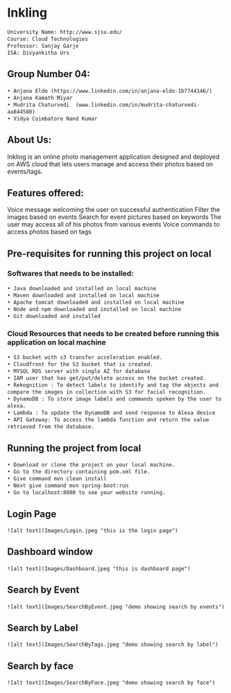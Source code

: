 # Inkling


    University Name: http://www.sjsu.edu/
    Course: Cloud Technologies
    Professor: Sanjay Garje
    ISA: Divyankitha Urs
    
## Group Number 04:
    
    • Anjana Eldo (https://www.linkedin.com/in/anjana-eldo-1b7744146/)
    • Anjana Kamath Miyar
    • Mudrita Chaturvedi  (www.linkedin.com/in/mudrita-chaturvedi-aa844588)
    • Vidya Coimbatore Nand Kumar
    


## About Us:

Inkling is an online photo management application designed and deployed on AWS cloud that lets users manage and access their photos based on events/tags.


## Features offered:

Voice message welcoming the user on successful authentication
Filter the images based on events
Search for event pictures based on keywords
The user may access all of his photos from various events
Voice commands to access photos based on tags


## Pre-requisites for running this project on local

###  Softwares that needs to be installed:
    • Java downloaded and installed on local machine
    • Maven downloaded and installed on local machine
    • Apache tomcat downloaded and installed on local machine
    • Node and npm downloaded and installed on local machine
    • Git downloaded and installed

### Cloud Resources that needs to be created before running this application on local machine

    • S3 bucket with s3 transfer acceleration enabled.
    • Cloudfront for the S3 bucket that is created.
    • MYSQL RDS server with single AZ for database
    • IAM user that has get/put/delete access on the bucket created.
    • Rekognition : To detect labels to identify and tag the objects and compare the images in collection with S3 for facial recognition.
    • DynamoDB : To store image labels and commands spoken by the user to alexa.
    • Lambda : To update the DynamoDB and send response to Alexa device
    • API Gateway: To access the lambda function and return the value retrieved from the database.


## Running the project from local

    • Download or clone the project on your local machine.
    • Go to the directory containing pom.xml file.
    • Give command mvn clean install
    • Next give command mvn spring-boot:run
    • Go to localhost:8080 to see your website running.
    
## Login Page

    ![alt text](Images/Login.jpeg "this is the login page")
    
    
## Dashboard window

    ![alt text](Images/Dashboard.jpeg "this is dashboard page")
    
    
##  Search by Event

    ![alt text](Images/SearchByEvent.jpeg "demo showing search by events")
    
    
## Search by Label

    ![alt text](Images/SearchByTags.jpeg "demo showing search by label")
    
    
## Search by face

    ![alt text](Images/SearchByFace.jpeg "demo showing search by face")

